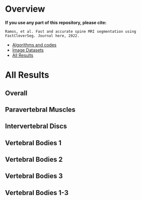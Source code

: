 # Overview
**If you use any part of this repository, please cite:**

```
Ramos, et al. Fast and accurate spine MRI segmentation using FastCleverSeg. Journal here, 2022.
```


- [Algorithms and codes](Codes/OldMatlab)
- [Image Datasets](ImageDatasets)
- [All Results](Results)


# All Results


## Overall


## Paravertebral Muscles

## Intervertebral Discs

## Vertebral Bodies 1

## Vertebral Bodies 2

## Vertebral Bodies 3

## Vertebral Bodies 1-3



